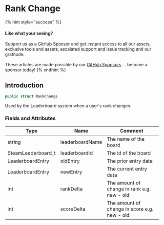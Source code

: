 # Rank Change

{% hint style="success" %}
#### Like what your seeing?

Support us as a [GitHub Sponsor](../../../become-a-sponsor/) and get instant access to all our assets, exclusive tools and assets, escalated support and issue tracking and our gratitude.\
\
These articles are made possible by our [GitHub Sponsors](../../../become-a-sponsor/) ... become a sponsor today!
{% endhint %}

## Introduction

```csharp
public struct RankChange
```

Used by the Leaderboard system when a user's rank changes.

### Fields and Attributes

| Type                | Name            | Comment                                      |
| ------------------- | --------------- | -------------------------------------------- |
| string              | leaderboardName | The name of the board                        |
| SteamLeaderboard\_t | leaderboardId   | The id of the board                          |
| LeaderboardEntry    | oldEntry        | The prior entry data                         |
| LeaderboardEntry    | newEntry        | The current entry data                       |
| int                 | rankDelta       | The amount of change in rank e.g. new - old  |
| int                 | scoreDelta      | The amount of change in score e.g. new - old |

